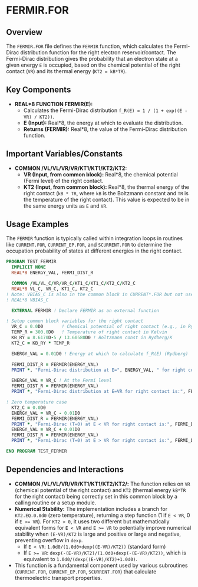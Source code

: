 # FERMIR.FOR

## Overview

The `FERMIR.FOR` file defines the `FERMIR` function, which calculates the Fermi-Dirac distribution function for the right electron reservoir/contact. The Fermi-Dirac distribution gives the probability that an electron state at a given energy `E` is occupied, based on the chemical potential of the right contact (`VR`) and its thermal energy (`KT2 = kB*TR`).

## Key Components

*   **REAL*8 FUNCTION FERMIR(E):**
    *   Calculates the Fermi-Dirac distribution `f_R(E) = 1 / (1 + exp((E - VR) / KT2))`.
    *   **E (Input):** Real*8, the energy at which to evaluate the distribution.
    *   **Returns (FERMIR):** Real*8, the value of the Fermi-Dirac distribution function.

## Important Variables/Constants

*   **COMMON /VL/VL/VR/VR/KT1/KT1/KT2/KT2:**
    *   **VR (Input, from common block):** Real*8, the chemical potential (Fermi level) of the right contact.
    *   **KT2 (Input, from common block):** Real*8, the thermal energy of the right contact (`kB * TR`, where `kB` is the Boltzmann constant and `TR` is the temperature of the right contact). This value is expected to be in the same energy units as `E` and `VR`.

## Usage Examples

The `FERMIR` function is typically called within integration loops in routines like `CURRENT.FOR`, `CURRENT_EP.FOR`, and `SCURRENT.FOR` to determine the occupation probability of states at different energies in the right contact.

```fortran
PROGRAM TEST_FERMIR
  IMPLICIT NONE
  REAL*8 ENERGY_VAL, FERMI_DIST_R

  COMMON /VL/VL_C/VR/VR_C/KT1_C/KT1_C/KT2_C/KT2_C
  REAL*8 VL_C, VR_C, KT1_C, KT2_C
! Note: VBIAS_C is also in the common block in CURRENT*.FOR but not used by FERMIR/L
! REAL*8 VBIAS_C

  EXTERNAL FERMIR ! Declare FERMIR as an external function

! Setup common block variables for the right contact
  VR_C = 0.0D0       ! Chemical potential of right contact (e.g., in Rydberg)
  TEMP_R = 300.0D0   ! Temperature of right contact in Kelvin
  KB_RY = 8.6170D-5 / 13.60580D0 ! Boltzmann const in Rydberg/K
  KT2_C = KB_RY * TEMP_R

  ENERGY_VAL = 0.01D0 ! Energy at which to calculate f_R(E) (Rydberg)

  FERMI_DIST_R = FERMIR(ENERGY_VAL)
  PRINT *, "Fermi-Dirac distribution at E=", ENERGY_VAL, " for right contact is:", FERMI_DIST_R

  ENERGY_VAL = VR_C ! At the Fermi level
  FERMI_DIST_R = FERMIR(ENERGY_VAL)
  PRINT *, "Fermi-Dirac distribution at E=VR for right contact is:", FERMI_DIST_R

! Zero temperature case
  KT2_C = 0.0D0
  ENERGY_VAL = VR_C - 0.01D0
  FERMI_DIST_R = FERMIR(ENERGY_VAL)
  PRINT *, "Fermi-Dirac (T=0) at E < VR for right contact is:", FERMI_DIST_R
  ENERGY_VAL = VR_C + 0.01D0
  FERMI_DIST_R = FERMIR(ENERGY_VAL)
  PRINT *, "Fermi-Dirac (T=0) at E > VR for right contact is:", FERMI_DIST_R

END PROGRAM TEST_FERMIR
```

## Dependencies and Interactions

*   **COMMON /VL/VL/VR/VR/KT1/KT1/KT2/KT2/:** The function relies on `VR` (chemical potential of the right contact) and `KT2` (thermal energy `kB*TR` for the right contact) being correctly set in this common block by a calling routine or a setup module.
*   **Numerical Stability:** The implementation includes a branch for `KT2.EQ.0.0d0` (zero temperature), returning a step function (1 if `E < VR`, 0 if `E >= VR`). For `KT2 > 0`, it uses two different but mathematically equivalent forms for `E < VR` and `E >= VR` to potentially improve numerical stability when `(E-VR)/KT2` is large and positive or large and negative, preventing overflow in `dexp`.
    *   If `E < VR`: `1.0d0/(1.0d0+dexp((E-VR)/KT2))` (standard form)
    *   If `E >= VR`: `dexp(-(E-VR)/KT2)/(1.0d0+dexp(-(E-VR)/KT2))`, which is equivalent to `1.0d0/(dexp((E-VR)/KT2)+1.0d0)`.
*   This function is a fundamental component used by various subroutines (`CURRENT.FOR`, `CURRENT_EP.FOR`, `SCURRENT.FOR`) that calculate thermoelectric transport properties.
```
